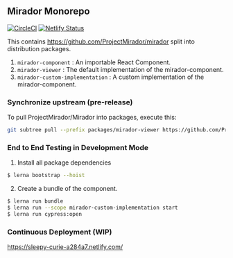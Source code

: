 ## Mirador Monorepo
[![CircleCI](https://circleci.com/gh/ubl-chj/mirador-monorepo.svg?style=shield)](https://circleci.com/gh/ubl-chj/mirador-monorepo)
[![Netlify Status](https://api.netlify.com/api/v1/badges/09e9855d-7322-4056-9b26-82b05a3ad656/deploy-status)](https://app.netlify.com/sites/sleepy-curie-a284a7/deploys)

This contains https://github.com/ProjectMirador/mirador split into distribution packages.

1. `mirador-component` : An importable React Component.
2. `mirador-viewer` : The default implementation of the mirador-component.
3. `mirador-custom-implementation` : A custom implementation of the mirador-component.

### Synchronize upstream (pre-release)
To pull ProjectMirador/Mirador into packages, execute this:

```bash
git subtree pull --prefix packages/mirador-viewer https://github.com/ProjectMirador/mirador.git master
```
### End to End Testing in Development Mode
1. Install all package dependencies
```bash
$ lerna bootstrap --hoist
```
2. Create a bundle of the component.
```bash
$ lerna run bundle
$ lerna run --scope mirador-custom-implementation start
$ lerna run cypress:open
```

### Continuous Deployment (WIP)
https://sleepy-curie-a284a7.netlify.com/
